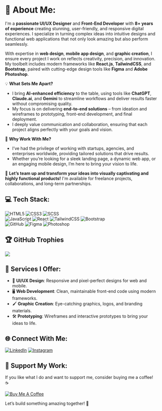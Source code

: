 # 💫 About Me:

I'm a **passionate UI/UX Designer** and **Front-End Developer** with **8+ years of experience** creating stunning, user-friendly, and responsive digital experiences. I specialize in turning complex ideas into intuitive designs and functional web applications that not only look amazing but also perform seamlessly.

With expertise in **web design**, **mobile app design**, and **graphic creation**, I ensure every project I work on reflects creativity, precision, and innovation. My toolbelt includes modern frameworks like **React.js**, **TailwindCSS**, and **Bootstrap**, paired with cutting-edge design tools like **Figma** and **Adobe Photoshop**.

💡 **What Sets Me Apart?**
- I bring **AI-enhanced efficiency** to the table, using tools like **ChatGPT**, **Claude.ai**, and **Gemini** to streamline workflows and deliver results faster without compromising quality.  
- My focus is on delivering **end-to-end solutions** – from ideation and wireframes to prototyping, front-end development, and final deployment.  
- I deeply value communication and collaboration, ensuring that each project aligns perfectly with your goals and vision.

💼 **Why Work With Me?**
- I’ve had the privilege of working with startups, agencies, and enterprises worldwide, providing tailored solutions that drive results.  
- Whether you’re looking for a sleek landing page, a dynamic web app, or an engaging mobile design, I’m here to bring your vision to life.  

🌟 **Let’s team up and transform your ideas into visually captivating and highly functional products!** I'm available for freelance projects, collaborations, and long-term partnerships.  

## 💻 Tech Stack:
![HTML5](https://img.shields.io/badge/HTML5-%23E34F26.svg?style=for-the-badge&logo=html5&logoColor=white) 
![CSS3](https://img.shields.io/badge/CSS3-%231572B6.svg?style=for-the-badge&logo=css3&logoColor=white) 
![SCSS](https://img.shields.io/badge/SCSS-%23CC6699.svg?style=for-the-badge&logo=sass&logoColor=white)  
![JavaScript](https://img.shields.io/badge/JavaScript-%23323330.svg?style=for-the-badge&logo=javascript&logoColor=%23F7DF1E) 
![React](https://img.shields.io/badge/React-%2320232a.svg?style=for-the-badge&logo=react&logoColor=%2361DAFB) 
![TailwindCSS](https://img.shields.io/badge/TailwindCSS-%2338B2AC.svg?style=for-the-badge&logo=tailwind-css&logoColor=white) 
![Bootstrap](https://img.shields.io/badge/Bootstrap-%23563D7C.svg?style=for-the-badge&logo=bootstrap&logoColor=white)  
![GitHub](https://img.shields.io/badge/GitHub-%23121011.svg?style=for-the-badge&logo=github&logoColor=white) 
![Figma](https://img.shields.io/badge/Figma-%23F24E1E.svg?style=for-the-badge&logo=figma&logoColor=white) 
![Photoshop](https://img.shields.io/badge/Photoshop-%2331A8FF.svg?style=for-the-badge&logo=adobephotoshop&logoColor=white) 

## 🏆 GitHub Trophies
![](https://github-profile-trophy.vercel.app/?username=Karan0005&theme=default&no-frame=false&no-bg=false&margin-w=4)

## 🚀 Services I Offer:
- 🎨 **UI/UX Design**: Responsive and pixel-perfect designs for web and mobile.
- 🖥️ **Web Development**: Clean, maintainable front-end code using modern frameworks.
- 🖌️ **Graphic Creation**: Eye-catching graphics, logos, and branding materials.
- 🛠️ **Prototyping**: Wireframes and interactive prototypes to bring your ideas to life.

## 🌐 Connect With Me:
[![LinkedIn](https://img.shields.io/badge/LinkedIn-%230077B5.svg?logo=linkedin&logoColor=white)](https://www.linkedin.com/in/kritiseth0005/) 
[![Instagram](https://img.shields.io/badge/Instagram-%23E4405F.svg?logo=Instagram&logoColor=white)](https://www.instagram.com/kriti.karan.gupta/)

## 💸 Support My Work:
If you like what I do and want to support me, consider buying me a coffee! ☕  

[![Buy Me A Coffee](https://img.shields.io/badge/Buy%20Me%20A%20Coffee-F7941D?style=for-the-badge&logo=buy-me-a-coffee&logoColor=white)](https://paypal.me/kritiseth0005)

Let’s build something amazing together! 🚀
